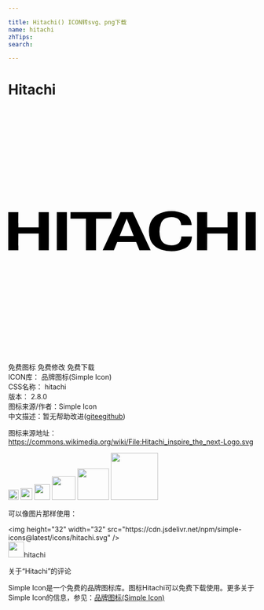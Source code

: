 ```yaml
---

title: Hitachi() ICON转svg、png下载
name: hitachi
zhTips: 
search: 

---
```


# Hitachi  <small style="font-size: 60%;font-weight: 100"></small>

<div id="svg" class="svg-wrap">
<svg role="img" viewBox="0 0 24 24" xmlns="http://www.w3.org/2000/svg"><title>Hitachi icon</title><path d="M17.787 11.41h-1.026a.852.852 0 00-.052-.284.714.714 0 00-.459-.427 1.417 1.417 0 00-.913.019.89.89 0 00-.535.542 2.318 2.318 0 00-.04 1.425.88.88 0 00.535.584 1.492 1.492 0 00.977.027.705.705 0 00.428-.384.976.976 0 00.08-.396h1.031a2.198 2.198 0 01-.049.351c-.09.365-.346.672-.684.814a3.254 3.254 0 01-2.251.104c-.477-.15-.89-.493-1.054-.96a2.375 2.375 0 01-.133-.788c0-.388.068-.764.254-1.077.192-.321.486-.569.842-.701a3.062 3.062 0 012.318.063 1.2 1.2 0 01.698.853c.017.076.028.156.033.235zm-3.979 2.436H12.72l-.32-.793h-1.834c-.001.001-.315.794-.319.793h-1.09l1.727-3.693c0 .002 1.199 0 1.199 0l1.725 3.693zm5.483.001h-.977s.005-3.693 0-3.693h.977v1.477h1.976c0 .005-.002-1.478 0-1.477h.979s.003 3.686 0 3.693h-.979v-1.626c0 .005-1.976 0-1.976 0 .002.007 0 1.624 0 1.626zm-18.312 0H0s.005-3.693 0-3.693h.979s-.002 1.487 0 1.477h1.976c0 .005-.004-1.478 0-1.477h.978s.004 3.686 0 3.693h-.978v-1.626c0 .005-1.976 0-1.976 0 0 .007-.002 1.625 0 1.626zm7.531-.001h-.977v-3.065H6.036s.002-.626 0-.627c.002.001 3.971 0 3.971 0v.627H8.51v3.065zm-3.801-3.692h.977v3.692h-.977v-3.692zm18.312 0H24v3.692h-.979v-3.692zm-11.537.627l-.681 1.68h1.361l-.68-1.68z"/></svg>
</div>
<detail full-name='hitachi'></detail>

<div class="detail-page">
<p>
<span><span class="badge-success badge">免费图标</span> <span class="badge-success badge">免费修改</span>  <span class="badge-success badge">免费下载</span> </span>
<br/>
<span>
ICON库：
<span class="badge-secondary badge">品牌图标(Simple Icon)</span> 
</span>
<br/>
<span>
CSS名称：
<span class="badge-secondary badge">hitachi</span> 
</span>

<br/>
<span>
版本：
<span class="badge-secondary badge">2.8.0</span> 
</span>
<br/>
<span>图标来源/作者：<span class="badge-light badge">Simple Icon</span></span> 
<br/>
<span class="zh-detail">中文描述：暂无<span class="help-link"><span>帮助改进</span>(<a href="https://gitee.com/liuwave/icon-helper/edit/master/json/brands/hitachi.json" target="_blank" rel="noopener noreferrer">gitee</a><a href="https://github.com/liuwave/icon-helper/edit/master/json/brands/hitachi.json" target="_blank" rel="noopener noreferrer">github</a></span>)</span><br/>
</p>
</div><div class="description description alert alert-light"><p>图标来源地址：<a href="https://commons.wikimedia.org/wiki/File:Hitachi_inspire_the_next-Logo.svg" target="_blank" rel="noopener noreferrer">https://commons.wikimedia.org/wiki/File:Hitachi_inspire_the_next-Logo.svg</a></p></div>
<div class="alert alert-dark">
<img height="21" width="21" src="https://cdn.jsdelivr.net/npm/simple-icons@latest/icons/hitachi.svg" />
<img height="24" width="24" src="https://cdn.jsdelivr.net/npm/simple-icons@latest/icons/hitachi.svg" />
<img height="32" width="32" src="https://cdn.jsdelivr.net/npm/simple-icons@latest/icons/hitachi.svg" />
<img height="48" width="48" src="https://cdn.jsdelivr.net/npm/simple-icons@latest/icons/hitachi.svg" />
<img height="64" width="64" src="https://cdn.jsdelivr.net/npm/simple-icons@latest/icons/hitachi.svg" />
<img height="96" width="96" src="https://cdn.jsdelivr.net/npm/simple-icons@latest/icons/hitachi.svg" />

</div>
<div>
  <p>可以像图片那样使用：    
  </p>
  <div class="alert alert-primary" style="font-size: 14px">
    &lt;img height="32" width="32" src="https://cdn.jsdelivr.net/npm/simple-icons@latest/icons/hitachi.svg" /&gt;
    <copy-btn content='<img height="32" width="32" src="https://cdn.jsdelivr.net/npm/simple-icons@latest/icons/hitachi.svg" />'></copy-btn>
  </div>
  <div class="alert alert-secondary">
    <img height="32" width="32" src="https://cdn.jsdelivr.net/npm/simple-icons@latest/icons/hitachi.svg" />hitachi
    <copy-btn content="hitachi" btn-title="复制图标名称"></copy-btn>
  </div>
</div>

<Vssue title="关于“Hitachi”的评论" >关于“Hitachi”的评论</Vssue>


<div><p>Simple Icon是一个免费的品牌图标库。图标Hitachi可以免费下载使用。更多关于  Simple Icon的信息，参见：<a target="_blank" href="https://iconhelper.cn/brands.html">品牌图标(Simple Icon)</a>
</p></div>
